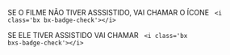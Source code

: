 SE O FILME NÃO TIVER ASSSISTIDO, VAI CHAMAR O ÍCONE
<code>
  &lt;i class='bx bx-badge-check'&gt;&lt;/i&gt;
</code>

SE ELE TIVER ASSISTIDO VAI CHAMAR
<code> 
  &lt;i class='bx bxs-badge-check'&gt;&lt;/i&gt; 
</code>
